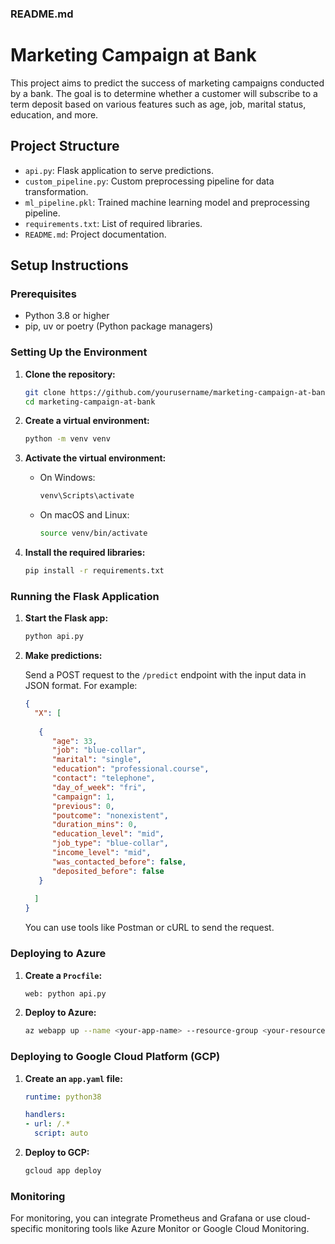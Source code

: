 
### README.md


# Marketing Campaign at Bank

This project aims to predict the success of marketing campaigns conducted by a bank. The goal is to determine whether a customer will subscribe to a term deposit based on various features such as age, job, marital status, education, and more.

## Project Structure

- `api.py`: Flask application to serve predictions.
- `custom_pipeline.py`: Custom preprocessing pipeline for data transformation.
- `ml_pipeline.pkl`: Trained machine learning model and preprocessing pipeline.
- `requirements.txt`: List of required libraries.
- `README.md`: Project documentation.

## Setup Instructions

### Prerequisites

- Python 3.8 or higher
- pip, uv or poetry (Python package managers)

### Setting Up the Environment

1. **Clone the repository:**

   ```sh
   git clone https://github.com/yourusername/marketing-campaign-at-bank.git
   cd marketing-campaign-at-bank
   ```

2. **Create a virtual environment:**

   ```sh
   python -m venv venv
   ```

3. **Activate the virtual environment:**

   - On Windows:

     ```sh
     venv\Scripts\activate
     ```

   - On macOS and Linux:

     ```sh
     source venv/bin/activate
     ```

4. **Install the required libraries:**

   ```sh
   pip install -r requirements.txt
   ```

### Running the Flask Application

1. **Start the Flask app:**

   ```sh
   python api.py
   ```

2. **Make predictions:**

   Send a POST request to the `/predict` endpoint with the input data in JSON format. For example:

   ```json
   {
     "X": [
      
      {
         "age": 33,
         "job": "blue-collar",
         "marital": "single",
         "education": "professional.course",
         "contact": "telephone",
         "day_of_week": "fri",
         "campaign": 1,
         "previous": 0,
         "poutcome": "nonexistent",         
         "duration_mins": 0,
         "education_level": "mid",
         "job_type": "blue-collar",
         "income_level": "mid",
         "was_contacted_before": false,
         "deposited_before": false
      }
      
     ]
   }
   ```

   You can use tools like Postman or cURL to send the request.

### Deploying to Azure

1. **Create a `Procfile`:**

   ```sh
   web: python api.py
   ```

2. **Deploy to Azure:**

   ```sh
   az webapp up --name <your-app-name> --resource-group <your-resource-group> --runtime "PYTHON:3.8"
   ```

### Deploying to Google Cloud Platform (GCP)

1. **Create an `app.yaml` file:**

   ```yaml
   runtime: python38

   handlers:
   - url: /.*
     script: auto
   ```

2. **Deploy to GCP:**

   ```sh
   gcloud app deploy
   ```

### Monitoring

For monitoring, you can integrate Prometheus and Grafana or use cloud-specific monitoring tools like Azure Monitor or Google Cloud Monitoring.

